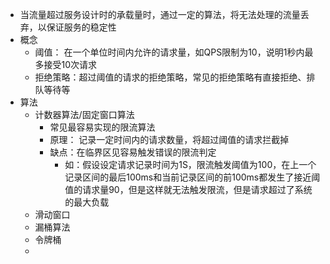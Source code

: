 - 当流量超过服务设计时的承载量时，通过一定的算法，将无法处理的流量丢弃，以保证服务的稳定性
- 概念
	- 阈值： 在一个单位时间内允许的请求量，如QPS限制为10，说明1秒内最多接受10次请求
	- 拒绝策略：超过阈值的请求的拒绝策略，常见的拒绝策略有直接拒绝、排队等待等
- 算法
	- 计数器算法/固定窗口算法
		- 常见最容易实现的限流算法
		- 原理： 记录一定时间内的请求数量，将超过阈值的请求拦截掉
		- 缺点：在临界区见容易触发错误的限流判定
			- 如：假设设定请求记录时间为1S，限流触发阈值为100，在上一个记录区间的最后100ms和当前记录区间的前100ms都发生了接近阈值的请求量90，但是这样就无法触发限流，但是请求超过了系统的最大负载
	- 滑动窗口
	- 漏桶算法
	- 令牌桶
	-